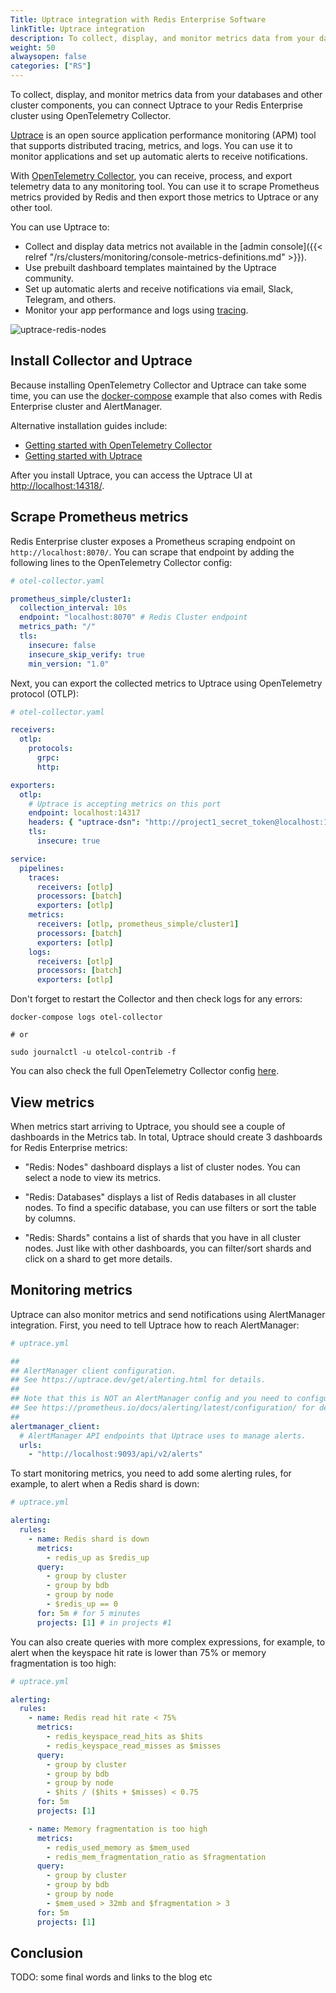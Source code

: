```yaml
---
Title: Uptrace integration with Redis Enterprise Software
linkTitle: Uptrace integration
description: To collect, display, and monitor metrics data from your databases and other cluster components, you can connect Uptrace to your Redis Enterprise cluster using OpenTelemetry Collector.
weight: 50
alwaysopen: false
categories: ["RS"]
---
```


To collect, display, and monitor metrics data from your databases and other cluster components, you can connect Uptrace to your Redis Enterprise cluster using OpenTelemetry Collector.

[Uptrace](https://uptrace.dev/get/) is an open source application performance monitoring (APM) tool that supports distributed tracing, metrics, and logs. You can use it to monitor applications and set up automatic alerts to receive notifications.

With [OpenTelemetry Collector](https://opentelemetry.io/docs/collector/), you can receive, process, and export telemetry data to any monitoring tool. You can use it to scrape Prometheus metrics provided by Redis and then export those metrics to Uptrace or any other tool.

You can use Uptrace to:

- Collect and display data metrics not available in the [admin console]({{< relref "/rs/clusters/monitoring/console-metrics-definitions.md" >}}).
- Use prebuilt dashboard templates maintained by the Uptrace community.
- Set up automatic alerts and receive notifications via email, Slack, Telegram, and others.
- Monitor your app performance and logs using [tracing](https://uptrace.dev/opentelemetry/distributed-tracing.html).

![uptrace-redis-nodes](/images/rs/uptrace-redis-nodes.png)

## Install Collector and Uptrace

Because installing OpenTelemetry Collector and Uptrace can take some time, you can use the [docker-compose](https://github.com/uptrace/uptrace/tree/master/example/redis-enterprise) example that also comes with Redis Enterprise cluster and AlertManager.

Alternative installation guides include:

- [Getting started with OpenTelemetry Collector](https://uptrace.dev/opentelemetry/collector.html)
- [Getting started with Uptrace](https://uptrace.dev/get/install.html)

After you install Uptrace, you can access the Uptrace UI at [http://localhost:14318/](http://localhost:14318/).

## Scrape Prometheus metrics

Redis Enterprise cluster exposes a Prometheus scraping endpoint on `http://localhost:8070/`. You can scrape that endpoint by adding the following lines to the OpenTelemetry Collector config:

```yaml
# otel-collector.yaml

prometheus_simple/cluster1:
  collection_interval: 10s
  endpoint: "localhost:8070" # Redis Cluster endpoint
  metrics_path: "/"
  tls:
    insecure: false
    insecure_skip_verify: true
    min_version: "1.0"
```

Next, you can export the collected metrics to Uptrace using OpenTelemetry protocol (OTLP):

```yaml
# otel-collector.yaml

receivers:
  otlp:
    protocols:
      grpc:
      http:

exporters:
  otlp:
    # Uptrace is accepting metrics on this port
    endpoint: localhost:14317
    headers: { "uptrace-dsn": "http://project1_secret_token@localhost:14317/1" }
    tls:
      insecure: true

service:
  pipelines:
    traces:
      receivers: [otlp]
      processors: [batch]
      exporters: [otlp]
    metrics:
      receivers: [otlp, prometheus_simple/cluster1]
      processors: [batch]
      exporters: [otlp]
    logs:
      receivers: [otlp]
      processors: [batch]
      exporters: [otlp]
```

Don't forget to restart the Collector and then check logs for any errors:

```shell
docker-compose logs otel-collector

# or

sudo journalctl -u otelcol-contrib -f
```

You can also check the full OpenTelemetry Collector config [here](https://github.com/uptrace/uptrace/blob/master/example/redis-enterprise/otel-collector.yaml).

## View metrics

When metrics start arriving to Uptrace, you should see a couple of dashboards in the Metrics tab. In total, Uptrace should create 3 dashboards for Redis Enterprise metrics:

- "Redis: Nodes" dashboard displays a list of cluster nodes. You can select a node to view its metrics.

- "Redis: Databases" displays a list of Redis databases in all cluster nodes. To find a specific database, you can use filters or sort the table by columns.

- "Redis: Shards" contains a list of shards that you have in all cluster nodes. Just like with other dashboards, you can filter/sort shards and click on a shard to get more details.

## Monitoring metrics

Uptrace can also monitor metrics and send notifications using AlertManager integration. First, you need to tell Uptrace how to reach AlertManager:

```yaml
# uptrace.yml

##
## AlertManager client configuration.
## See https://uptrace.dev/get/alerting.html for details.
##
## Note that this is NOT an AlertManager config and you need to configure AlertManager separately.
## See https://prometheus.io/docs/alerting/latest/configuration/ for details.
##
alertmanager_client:
  # AlertManager API endpoints that Uptrace uses to manage alerts.
  urls:
    - "http://localhost:9093/api/v2/alerts"
```

To start monitoring metrics, you need to add some alerting rules, for example, to alert when a Redis shard is down:

```yaml
# uptrace.yml

alerting:
  rules:
    - name: Redis shard is down
      metrics:
        - redis_up as $redis_up
      query:
        - group by cluster
        - group by bdb
        - group by node
        - $redis_up == 0
      for: 5m # for 5 minutes
      projects: [1] # in projects #1
```

You can also create queries with more complex expressions, for example, to alert when the keyspace hit rate is lower than 75% or memory fragmentation is too high:

```yaml
# uptrace.yml

alerting:
  rules:
    - name: Redis read hit rate < 75%
      metrics:
        - redis_keyspace_read_hits as $hits
        - redis_keyspace_read_misses as $misses
      query:
        - group by cluster
        - group by bdb
        - group by node
        - $hits / ($hits + $misses) < 0.75
      for: 5m
      projects: [1]

    - name: Memory fragmentation is too high
      metrics:
        - redis_used_memory as $mem_used
        - redis_mem_fragmentation_ratio as $fragmentation
      query:
        - group by cluster
        - group by bdb
        - group by node
        - $mem_used > 32mb and $fragmentation > 3
      for: 5m
      projects: [1]
```

## Conclusion

TODO: some final words and links to the blog etc

